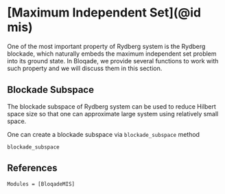 # [Maximum Independent Set](@id mis)

One of the most important property of Rydberg system is the Rydberg blockade,
which naturally embeds the maximum independent set problem into its ground state. In Bloqade, we provide several functions to work with such property and we will discuss them in this section.

## Blockade Subspace

The blockade subspace of Rydberg system can be used to reduce Hilbert space
size so that one can approximate large system using relatively small space.

One can create a blockade subspace via `blockade_subspace` method

```@docs
blockade_subspace
```

## References

```@autodocs
Modules = [BloqadeMIS]
```
